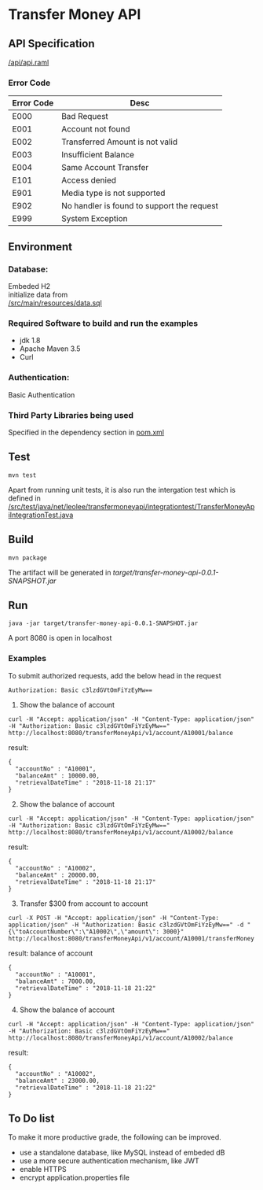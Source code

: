 # Transfer Money API
## API Specification
[/api/api.raml](/api/api.raml)
### Error Code
| Error Code | Desc                                       |
|------------|--------------------------------------------|
| E000       | Bad Request                                |
| E001       | Account not found                          |
| E002       | Transferred Amount is not valid            |
| E003       | Insufficient Balance                       |
| E004       | Same Account Transfer                      |
| E101       | Access denied                              |
| E901       | Media type is not supported                |
| E902       | No handler is found to support the request |
| E999       | System Exception                           |

## Environment
### Database: 
Embeded H2 <br>
initialize data from <br>
[/src/main/resources/data.sql](/src/main/resources/data.sql)
<br>
### Required Software to build and run the examples
* jdk 1.8
* Apache Maven 3.5
* Curl

### Authentication: 
Basic Authentication

### Third Party Libraries being used
Specified in the dependency section in [pom.xml](pom.xml)

## Test
```
mvn test 
```
Apart from running unit tests, it is also run the intergation test which is defined in <br>
[/src/test/java/net/leolee/transfermoneyapi/integrationtest/TransferMoneyApiIntegrationTest.java](/src/test/java/net/leolee/transfermoneyapi/integrationtest/TransferMoneyApiIntegrationTest.java)
## Build
```
mvn package
```
The artifact will be generated in 
*target/transfer-money-api-0.0.1-SNAPSHOT.jar*

## Run
```
java -jar target/transfer-money-api-0.0.1-SNAPSHOT.jar
```
A port 8080 is open in localhost

### Examples
To submit authorized requests, add the below head in the request
```
Authorization: Basic c3lzdGVtOmFiYzEyMw==
```

1. Show the balance of account <A10001>
```
curl -H "Accept: application/json" -H "Content-Type: application/json" -H "Authorization: Basic c3lzdGVtOmFiYzEyMw==" http://localhost:8080/transferMoneyApi/v1/account/A10001/balance
```
result:
```
{
  "accountNo" : "A10001",
  "balanceAmt" : 10000.00,
  "retrievalDateTime" : "2018-11-18 21:17"
}
```
2. Show the balance of account <A10002>
```
curl -H "Accept: application/json" -H "Content-Type: application/json" -H "Authorization: Basic c3lzdGVtOmFiYzEyMw==" http://localhost:8080/transferMoneyApi/v1/account/A10002/balance
```
result:
```
{
  "accountNo" : "A10002",
  "balanceAmt" : 20000.00,
  "retrievalDateTime" : "2018-11-18 21:17"
}
```
3. Transfer $300 from account <A10001> to account <A10002>
```
curl -X POST -H "Accept: application/json" -H "Content-Type: application/json" -H "Authorization: Basic c3lzdGVtOmFiYzEyMw==" -d "{\"toAccountNumber\":\"A10002\",\"amount\": 3000}" http://localhost:8080/transferMoneyApi/v1/account/A10001/transferMoney
```
result: balance of account <A10001>
```
{
  "accountNo" : "A10001",
  "balanceAmt" : 7000.00,
  "retrievalDateTime" : "2018-11-18 21:22"
}
```
4. Show the balance of account <A10002>
```
curl -H "Accept: application/json" -H "Content-Type: application/json" -H "Authorization: Basic c3lzdGVtOmFiYzEyMw==" http://localhost:8080/transferMoneyApi/v1/account/A10002/balance
```
result:
```
{
  "accountNo" : "A10002",
  "balanceAmt" : 23000.00,
  "retrievalDateTime" : "2018-11-18 21:22"
}
```
## To Do list
To make it more productive grade, the following can be improved.
* use a standalone database, like MySQL instead of embeded dB
* use a more secure authentication mechanism, like JWT 
* enable HTTPS
* encrypt application.properties file
